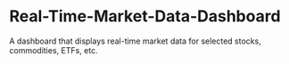 # Real-Time-Market-Data-Dashboard
A dashboard that displays real-time market data for selected stocks, commodities, ETFs, etc.
